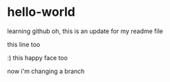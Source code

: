 hello-world
===========

learning github
oh, this is an update for my readme file

this line too



:) this happy face too



now i'm changing a branch
